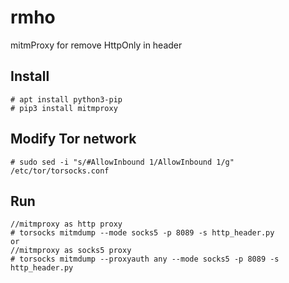 # rmho
mitmProxy for remove HttpOnly in header

## Install 

```
# apt install python3-pip
# pip3 install mitmproxy
```

## Modify Tor network

```
# sudo sed -i "s/#AllowInbound 1/AllowInbound 1/g" /etc/tor/torsocks.conf
```


## Run

```
//mitmproxy as http proxy
# torsocks mitmdump --mode socks5 -p 8089 -s http_header.py
or 
//mitmproxy as socks5 proxy
# torsocks mitmdump --proxyauth any --mode socks5 -p 8089 -s http_header.py
````

